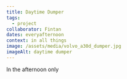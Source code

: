 ```yaml
---
title: Daytime Dumper
tags:
  - project
collaborator: Fintan
dates: everyafternoon
context: in all things
image: /assets/media/volvo_a30d_dumper.jpg
imageAlt: daytime dumper
---
```

In the afternoon only
